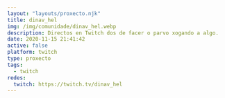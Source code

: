 ```yaml
---
layout: "layouts/proxecto.njk"
title: dinav_hel
img: /img/comunidade/dinav_hel.webp
description: Directos en Twitch dos de facer o parvo xogando a algo.
date: 2020-11-15 21:41:42
active: false
platform: twitch
type: proxecto
tags:
  - twitch
redes:
  twitch: https://twitch.tv/dinav_hel
---
```

